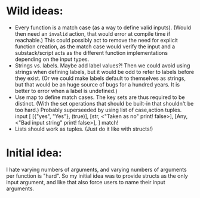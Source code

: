 # Wild ideas:

- Every function is a match case (as a way to define valid inputs).
  (Would then need an `invalid` action, that would error at compile time if
  reachable.)
  This could possibly act to remove the need for explicit function creation, as
  the match case would verify the input and a substack/script acts as the
  different function implementations depending on the input types.
- Strings vs. labels. Maybe add label values?! Then we could avoid using
  strings when defining labels, but it would be odd to refer to labels before
  they exist.
  (Or we could make labels default to themselves as strings, but that would be
  an huge source of bugs for a hundred years. It is better to error when a
  label is undefined.)
- Use map to define match cases. The key sets are thus required to be distinct.
  (With the set operations that should be built-in that shouldn't be too hard.)
  Probably superseeded by using list of case,action tuples.
      input [
        [{"yes", "Yes"}, (true)],
        [str, <"Taken as no" print! false>],
        [Any, <"Bad input string" print! false>],
      ] match!
- Lists should work as tuples.
  (Just do it like with structs!)


# Initial idea:

I hate varying numbers of arguments, and varying numbers of arguments per
function is "hard". So my initial idea was to provide structs as the only input
argument, and like that also force users to name their input arguments.
